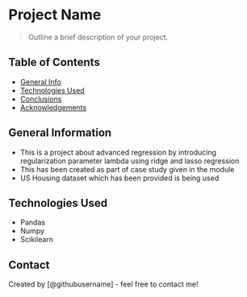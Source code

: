 # Project Name
> Outline a brief description of your project.


## Table of Contents
* [General Info](#general-information)
* [Technologies Used](#technologies-used)
* [Conclusions](#conclusions)
* [Acknowledgements](#acknowledgements)

<!-- You can include any other section that is pertinent to your problem -->

## General Information
- This is a project about advanced regression by introducing regularization parameter lambda using ridge and lasso regression
- This has been created as part of case study given in the module
- US Housing dataset which has been provided is being used



## Technologies Used
- Pandas
- Numpy
- Scikilearn



## Contact
Created by [@githubusername] - feel free to contact me!

